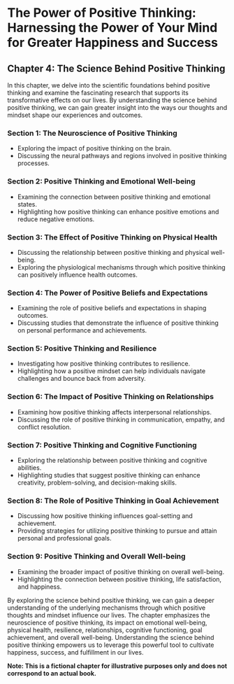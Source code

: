 The Power of Positive Thinking: Harnessing the Power of Your Mind for Greater Happiness and Success
===================================================================================================

Chapter 4: The Science Behind Positive Thinking
-----------------------------------------------

In this chapter, we delve into the scientific foundations behind positive thinking and examine the fascinating research that supports its transformative effects on our lives. By understanding the science behind positive thinking, we can gain greater insight into the ways our thoughts and mindset shape our experiences and outcomes.

### Section 1: The Neuroscience of Positive Thinking

* Exploring the impact of positive thinking on the brain.
* Discussing the neural pathways and regions involved in positive thinking processes.

### Section 2: Positive Thinking and Emotional Well-being

* Examining the connection between positive thinking and emotional states.
* Highlighting how positive thinking can enhance positive emotions and reduce negative emotions.

### Section 3: The Effect of Positive Thinking on Physical Health

* Discussing the relationship between positive thinking and physical well-being.
* Exploring the physiological mechanisms through which positive thinking can positively influence health outcomes.

### Section 4: The Power of Positive Beliefs and Expectations

* Examining the role of positive beliefs and expectations in shaping outcomes.
* Discussing studies that demonstrate the influence of positive thinking on personal performance and achievements.

### Section 5: Positive Thinking and Resilience

* Investigating how positive thinking contributes to resilience.
* Highlighting how a positive mindset can help individuals navigate challenges and bounce back from adversity.

### Section 6: The Impact of Positive Thinking on Relationships

* Examining how positive thinking affects interpersonal relationships.
* Discussing the role of positive thinking in communication, empathy, and conflict resolution.

### Section 7: Positive Thinking and Cognitive Functioning

* Exploring the relationship between positive thinking and cognitive abilities.
* Highlighting studies that suggest positive thinking can enhance creativity, problem-solving, and decision-making skills.

### Section 8: The Role of Positive Thinking in Goal Achievement

* Discussing how positive thinking influences goal-setting and achievement.
* Providing strategies for utilizing positive thinking to pursue and attain personal and professional goals.

### Section 9: Positive Thinking and Overall Well-being

* Examining the broader impact of positive thinking on overall well-being.
* Highlighting the connection between positive thinking, life satisfaction, and happiness.

By exploring the science behind positive thinking, we can gain a deeper understanding of the underlying mechanisms through which positive thoughts and mindset influence our lives. The chapter emphasizes the neuroscience of positive thinking, its impact on emotional well-being, physical health, resilience, relationships, cognitive functioning, goal achievement, and overall well-being. Understanding the science behind positive thinking empowers us to leverage this powerful tool to cultivate happiness, success, and fulfillment in our lives.

**Note: This is a fictional chapter for illustrative purposes only and does not correspond to an actual book.**
